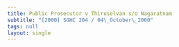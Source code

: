```yaml
---
title: Public Prosecutor v Thiruselvan s/o Nagaratnam
subtitle: "[2000] SGHC 204 / 04\_October\_2000"
tags: null
layout: single
---
```


